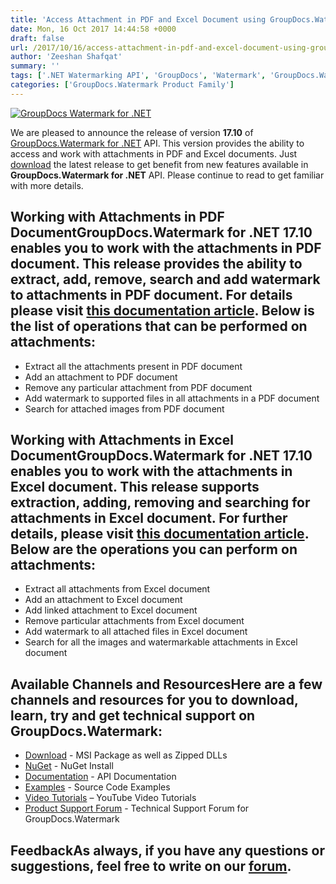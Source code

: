 ```yaml
---
title: 'Access Attachment in PDF and Excel Document using GroupDocs.Watermark for .NET 17.10'
date: Mon, 16 Oct 2017 14:44:58 +0000
draft: false
url: /2017/10/16/access-attachment-in-pdf-and-excel-document-using-groupdocs.watermark-for-.net-17.10/
author: 'Zeeshan Shafqat'
summary: ''
tags: ['.NET Watermarking API', 'GroupDocs', 'Watermark', 'GroupDocs.Watermark for .NET', 'GroupDocs.Watermark for .NET Release']
categories: ['GroupDocs.Watermark Product Family']
---
```


[![GroupDocs Watermark for .NET](http://blog.groupdocs.com/wp-content/uploads/sites/4/2017/05/GroupDocs-Watermark-for-.NET_.png)](http://groupdocs.com/dot-net/document-watermark-library)

We are pleased to announce the release of version **17.10** of [GroupDocs.Watermark for .NET](https://www.groupdocs.com/products/watermark/net) API. This version provides the ability to access and work with attachments in PDF and Excel documents. Just [download](https://downloads.groupdocs.com/watermark/net) the latest release to get benefit from new features available in **GroupDocs.Watermark for .NET** API. Please continue to read to get familiar with more details.

## Working with Attachments in PDF Document**GroupDocs.Watermark for .NET** 17.10 enables you to work with the attachments in PDF document. This release provides the ability to extract, add, remove, search and add watermark to attachments in PDF document. For details please visit [this documentation article](https://docs.groupdocs.com/watermark/net). Below is the list of operations that can be performed on attachments:

*   Extract all the attachments present in PDF document
*   Add an attachment to PDF document
*   Remove any particular attachment from PDF document
*   Add watermark to supported files in all attachments in a PDF document
*   Search for attached images from PDF document

## Working with Attachments in Excel Document**GroupDocs.Watermark for .NET** 17.10 enables you to work with the attachments in Excel document. This release supports extraction, adding, removing and searching for attachments in Excel document. For further details, please visit [this documentation article](https://docs.groupdocs.com/watermark/net). Below are the operations you can perform on attachments:

*   Extract all attachments from Excel document
*   Add an attachment to Excel document
*   Add linked attachment to Excel document
*   Remove particular attachments from Excel document
*   Add watermark to all attached files in Excel document
*   Search for all the images and watermarkable attachments in Excel document

## Available Channels and ResourcesHere are a few channels and resources for you to download, learn, try and get technical support on GroupDocs.Watermark:

*   [Download](https://downloads.groupdocs.com/watermark/net "GroupDocs.Watermark MSI") - MSI Package as well as Zipped DLLs
*   [NuGet](https://www.nuget.org/packages/GroupDocs.Watermark/ "GroupDocs.Watermark Nuget Package") - NuGet Install
*   [Documentation](https://docs.groupdocs.com/watermark/net "Watermark API documentation") - API Documentation
*   [Examples](https://github.com/groupdocs-watermark/GroupDocs.watermark-for-.NET "How to use Watermark API") - Source Code Examples
*   [Video Tutorials](https://www.youtube.com/playlist?list=PL25CTxMCj5vPusvdhHD52X_Q8bTjObAc9) – YouTube Video Tutorials
*   [Product Support Forum](https://forum.groupdocs.com/c/watermark) - Technical Support Forum for GroupDocs.Watermark

## FeedbackAs always, if you have any questions or suggestions, feel free to write on our [forum](https://forum.groupdocs.com/c/watermark "Technical Support Forum").





